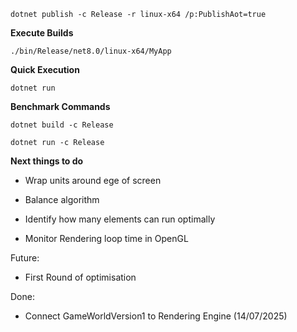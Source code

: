 `dotnet publish -c Release -r linux-x64 /p:PublishAot=true`

__Execute Builds__

`./bin/Release/net8.0/linux-x64/MyApp`

__Quick Execution__

`dotnet run`


__Benchmark Commands__

`dotnet build -c Release`

`dotnet run -c Release`


__Next things to do__

- Wrap units around ege of screen
- Balance algorithm

- Identify how many elements can run optimally
- Monitor Rendering loop time in OpenGL

Future:

- First Round of optimisation


Done: 
- Connect GameWorldVersion1 to Rendering Engine (14/07/2025)
